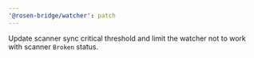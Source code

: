 ```yaml
---
'@rosen-bridge/watcher': patch
---
```


Update scanner sync critical threshold and limit the watcher not to work with scanner `Broken` status.

